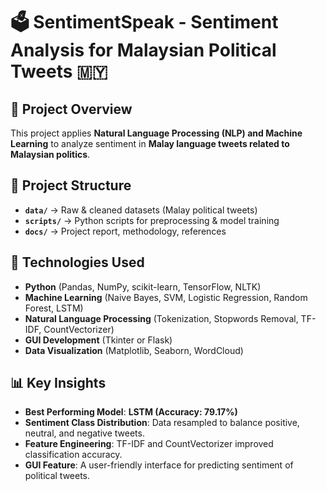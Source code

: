 # 🗳️ SentimentSpeak - Sentiment Analysis for Malaysian Political Tweets 🇲🇾

## 📌 Project Overview
This project applies **Natural Language Processing (NLP) and Machine Learning** to analyze sentiment in **Malay language tweets related to Malaysian politics**.

## 📂 Project Structure
- **`data/`** → Raw & cleaned datasets (Malay political tweets)
- **`scripts/`** → Python scripts for preprocessing & model training
- **`docs/`** → Project report, methodology, references

## 🚀 Technologies Used
- **Python** (Pandas, NumPy, scikit-learn, TensorFlow, NLTK)
- **Machine Learning** (Naive Bayes, SVM, Logistic Regression, Random Forest, LSTM)
- **Natural Language Processing** (Tokenization, Stopwords Removal, TF-IDF, CountVectorizer)
- **GUI Development** (Tkinter or Flask)
- **Data Visualization** (Matplotlib, Seaborn, WordCloud)

## 📊 Key Insights
- **Best Performing Model**: **LSTM (Accuracy: 79.17%)**
- **Sentiment Class Distribution**: Data resampled to balance positive, neutral, and negative tweets.
- **Feature Engineering**: TF-IDF and CountVectorizer improved classification accuracy.
- **GUI Feature**: A user-friendly interface for predicting sentiment of political tweets.
